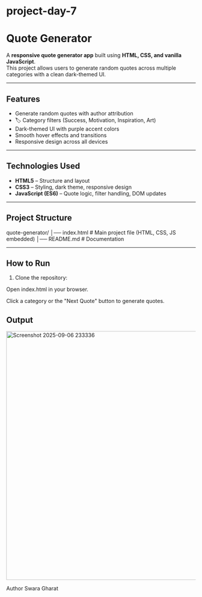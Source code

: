 # project-day-7
# Quote Generator

A **responsive quote generator app** built using **HTML, CSS, and vanilla JavaScript**.  
This project allows users to generate random quotes across multiple categories with a clean dark-themed UI.

---

## Features

-  Generate random quotes with author attribution  
- 🏷 Category filters (Success, Motivation, Inspiration, Art)  
-  Dark-themed UI with purple accent colors  
-  Smooth hover effects and transitions  
-  Responsive design across all devices  

---

## Technologies Used

- **HTML5** – Structure and layout  
- **CSS3** – Styling, dark theme, responsive design  
- **JavaScript (ES6)** – Quote logic, filter handling, DOM updates  

---

## Project Structure

quote-generator/
│── index.html # Main project file (HTML, CSS, JS embedded)
│── README.md # Documentation

---

## How to Run

1. Clone the repository:  
  
Open index.html in your browser.

Click a category or the "Next Quote" button to generate quotes.

## Output

<img width="925" height="662" alt="Screenshot 2025-09-06 233336" src="https://github.com/user-attachments/assets/b2104a42-bcb9-4184-a3e2-d52c58a93ee2" />


 Author
Swara Gharat
